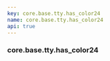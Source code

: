 ```yaml
---
key: core.base.tty.has_color24
name: core.base.tty.has_color24
api: true
---
```


### core.base.tty.has_color24

